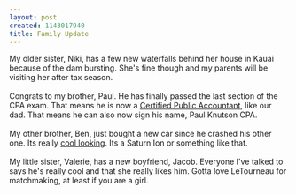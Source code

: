 ```yaml
--- 
layout: post
created: 1143017940
title: Family Update
---
```

My older sister, Niki, has a few new waterfalls behind her house in Kauai because of the dam bursting.  She's fine though and my parents will be visiting her after tax season.<br /><br />Congrats to my brother, Paul.  He has finally passed the last section of the CPA exam.  That means he is now a <a href="http://www.aicpa.org/">Certified Public Accountant</a>, like our dad.  That means he can also now sign his name, Paul Knutson CPA.  <br /><br />My other brother, Ben, just bought a new car since he crashed his other one.  Its really <a href="http://67.15.66.175/south_pics/1G8AY14P74Z200380/DCP_7252.JPG">cool looking</a>.  Its a Saturn Ion or something like that.<br /><br />My little sister, Valerie, has a new boyfriend, Jacob.  Everyone I've talked to says he's really cool and that she really likes him.  Gotta love LeTourneau for matchmaking, at least if you are a girl.

